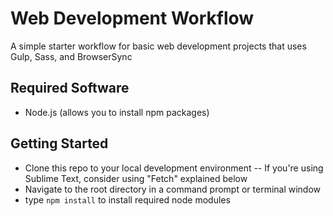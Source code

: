 # Web Development Workflow

A simple starter workflow for basic web development projects that uses Gulp, Sass, and BrowserSync

## Required Software
- Node.js (allows you to install npm packages)

## Getting Started
- Clone this repo to your local development environment
-- If you're using Sublime Text, consider using "Fetch" explained below
- Navigate to the root directory in a command prompt or terminal window
- type <code>npm install</code> to install required node modules

